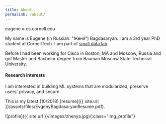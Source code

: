 ```yaml
---
title: About
permalink: /about/
---
```


eugene ≈ cs.cornell.edu

My name is Eugene (in Russian: "Женя") Bagdasaryan. I am a 3rd year PhD student at CornellTech. I am part of [small data lab](http://smalldata.io)

Before I had been working for Cisco in Boston, MA and Moscow, Russia and got Master and Bachelor degree from Bauman Moscow State Technical University.


#### Research interests

I am interested in building ML systems that are modularized, preserve users' privacy, and secure.


This is my latest (10/2018) [resume]({{ site.url }}/assets/files/EvgenyBagdasaryanResume.pdf).

![profile]({{ site.url }}/images/zhenya.jpg){:class="img_profile"}
